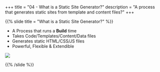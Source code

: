 +++
title = "04 - What is a Static Site Generator?"
description = "A process that generates static sites from template and content files?"
+++

{{% slide 
  title = "What is a Static Site Generator?"
%}}
  * A Process that runs a **Build** time
  * Takes Code/Templates/Content/Data files
  * Generates static HTML/CSS/JS files
  * Powerful, Flexible & Extendible

  ![](/{{.Site.BaseURL}}/images/ssg-04.jpg)

{{% /slide %}}
